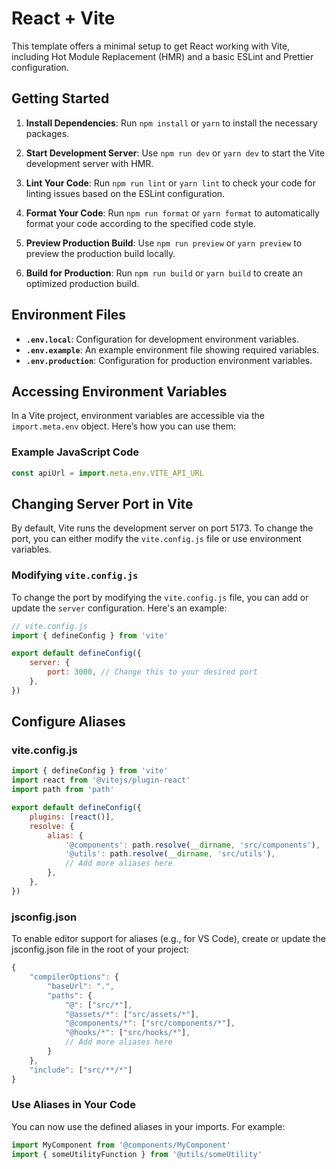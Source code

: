 # React + Vite

This template offers a minimal setup to get React working with Vite, including Hot Module Replacement (HMR) and a basic ESLint and Prettier configuration.

## Getting Started

1. **Install Dependencies**: Run `npm install` or `yarn` to install the necessary packages.

2. **Start Development Server**: Use `npm run dev` or `yarn dev` to start the Vite development server with HMR.

3. **Lint Your Code**: Run `npm run lint` or `yarn lint` to check your code for linting issues based on the ESLint configuration.

4. **Format Your Code**: Run `npm run format` or `yarn format` to automatically format your code according to the specified code style.

5. **Preview Production Build**: Use `npm run preview` or `yarn preview` to preview the production build locally.

6. **Build for Production**: Run `npm run build` or `yarn build` to create an optimized production build.

## Environment Files

-   **`.env.local`**: Configuration for development environment variables.
-   **`.env.example`**: An example environment file showing required variables.
-   **`.env.production`**: Configuration for production environment variables.

## Accessing Environment Variables

In a Vite project, environment variables are accessible via the `import.meta.env` object. Here’s how you can use them:

### Example JavaScript Code

```javascript
const apiUrl = import.meta.env.VITE_API_URL
```

## Changing Server Port in Vite

By default, Vite runs the development server on port 5173. To change the port, you can either modify the `vite.config.js` file or use environment variables.

### Modifying `vite.config.js`

To change the port by modifying the `vite.config.js` file, you can add or update the `server` configuration. Here's an example:

```js
// vite.config.js
import { defineConfig } from 'vite'

export default defineConfig({
    server: {
        port: 3000, // Change this to your desired port
    },
})
```

## Configure Aliases

### vite.config.js

```js
import { defineConfig } from 'vite'
import react from '@vitejs/plugin-react'
import path from 'path'

export default defineConfig({
    plugins: [react()],
    resolve: {
        alias: {
            '@components': path.resolve(__dirname, 'src/components'),
            '@utils': path.resolve(__dirname, 'src/utils'),
            // Add more aliases here
        },
    },
})
```

### jsconfig.json

To enable editor support for aliases (e.g., for VS Code), create or update the jsconfig.json file in the root of your project:

```js
{
    "compilerOptions": {
        "baseUrl": ".",
        "paths": {
            "@": ["src/*"],
            "@assets/*": ["src/assets/*"],
            "@components/*": ["src/components/*"],
            "@hooks/*": ["src/hooks/*"],
            // Add more aliases here
        }
    },
    "include": ["src/**/*"]
}
```

### Use Aliases in Your Code

You can now use the defined aliases in your imports. For example:

```js
import MyComponent from '@components/MyComponent'
import { someUtilityFunction } from '@utils/someUtility'
```

